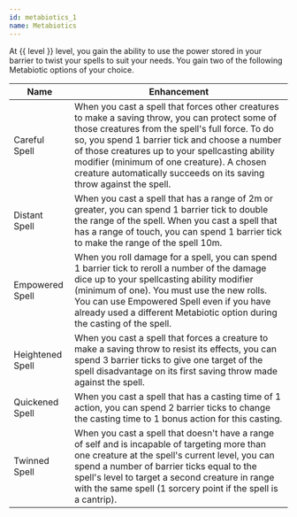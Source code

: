 ```yaml
---
id: metabiotics_1
name: Metabiotics
---
```

At {{ level }} level, you gain the ability to use the power stored in your barrier to twist your spells to suit your needs. 
You gain two of the following Metabiotic options of your choice.

Name | Enhancement
--- | --- 
Careful Spell | When you cast a spell that forces other creatures to make a saving throw, you can protect some of those creatures from the spell's full force. To do so, you spend 1 barrier tick and choose a number of those creatures up to your spellcasting ability modifier (minimum of one creature). A chosen creature automatically succeeds on its saving throw against the spell.
Distant Spell | When you cast a spell that has a range of 2m or greater, you can spend 1 barrier tick to double the range of the spell. When you cast a spell that has a range of touch, you can spend 1 barrier tick to make the range of the spell 10m.
Empowered Spell | When you roll damage for a spell, you can spend 1 barrier tick to reroll a number of the damage dice up to your spellcasting ability modifier (minimum of one). You must use the new rolls. You can use Empowered Spell even if you have already used a different Metabiotic option during the casting of the spell.
Heightened Spell | When you cast a spell that forces a creature to make a saving throw to resist its effects, you can spend 3 barrier ticks to give one target of the spell disadvantage on its first saving throw made against the spell.
Quickened Spell | When you cast a spell that has a casting time of 1 action, you can spend 2 barrier ticks to change the casting time to 1 bonus action for this casting.
Twinned Spell | When you cast a spell that doesn't have a range of self and is incapable of targeting more than one creature at the spell's current level, you can spend a number of barrier ticks equal to the spell's level to target a second creature in range with the same spell (1 sorcery point if the spell is a cantrip).

